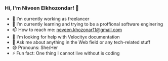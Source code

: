 ### Hi, I'm Niveen Elkhozondar! 👋


- 🔭 I’m currently working as freelancer
- 🌱 I’m currently learning and trying to be a proffional software enginering 
- 📫 How to reach me: neveen.khozonar11@gmail.com
- 🤔 I'm looking for help with Velocityx documentation
- 💬 Ask me about anything in the Web field or any tech-related stuff
- 😄 Pronouns: She/Her
- ⚡ Fun fact: One thing I cannot live without is coding

